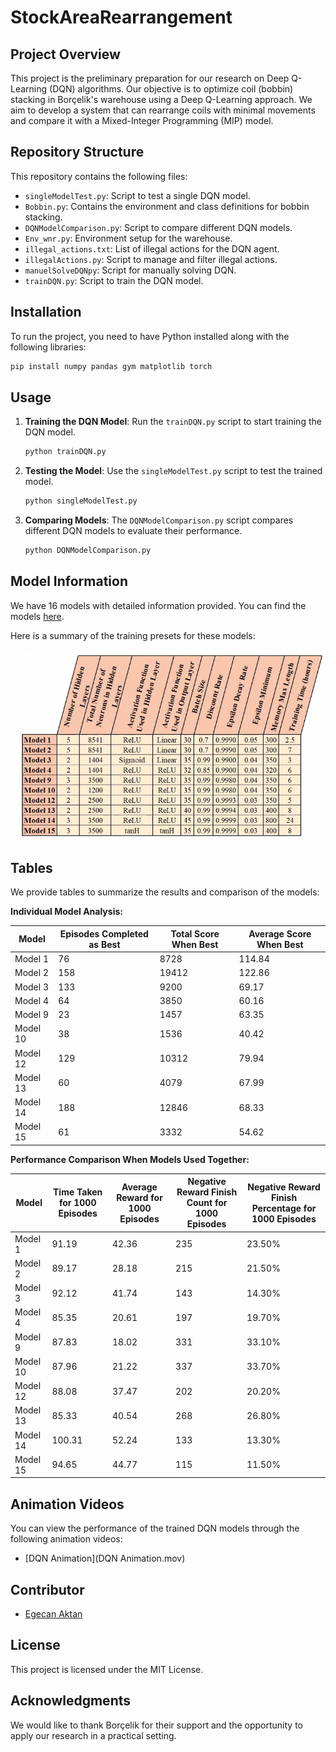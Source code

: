 # StockAreaRearrangement

## Project Overview

This project is the preliminary preparation for our research on Deep Q-Learning (DQN) algorithms. Our objective is to optimize coil (bobbin) stacking in Borçelik's warehouse using a Deep Q-Learning approach. We aim to develop a system that can rearrange coils with minimal movements and compare it with a Mixed-Integer Programming (MIP) model.

## Repository Structure

This repository contains the following files:

- `singleModelTest.py`: Script to test a single DQN model.
- `Bobbin.py`: Contains the environment and class definitions for bobbin stacking.
- `DQNModelComparison.py`: Script to compare different DQN models.
- `Env_wnr.py`: Environment setup for the warehouse.
- `illegal_actions.txt`: List of illegal actions for the DQN agent.
- `illegalActions.py`: Script to manage and filter illegal actions.
- `manuelSolveDQNpy`: Script for manually solving DQN.
- `trainDQN.py`: Script to train the DQN model.

## Installation

To run the project, you need to have Python installed along with the following libraries:

```bash
pip install numpy pandas gym matplotlib torch
```

## Usage

1. **Training the DQN Model**:
   Run the `trainDQN.py` script to start training the DQN model.

   ```bash
   python trainDQN.py
   ```

2. **Testing the Model**:
   Use the `singleModelTest.py` script to test the trained model.

   ```bash
   python singleModelTest.py
   ```

3. **Comparing Models**:
   The `DQNModelComparison.py` script compares different DQN models to evaluate their performance.

   ```bash
   python DQNModelComparison.py
   ```

## Model Information

We have 16 models with detailed information provided. You can find the models [here](https://drive.google.com/drive/folders/18kGgmX7K4KekBOEH6yYIde4umpgRj7Hy).

Here is a summary of the training presets for these models:

![Training Presets](Presets.png)

## Tables

We provide tables to summarize the results and comparison of the models:

**Individual Model Analysis:**

| Model | Episodes Completed as Best | Total Score When Best | Average Score When Best |
|-------|-----------------------------|-----------------------|-------------------------|
| Model 1 | 76 | 8728 | 114.84 |
| Model 2 | 158 | 19412 | 122.86 |
| Model 3 | 133 | 9200 | 69.17 |
| Model 4 | 64 | 3850 | 60.16 |
| Model 9 | 23 | 1457 | 63.35 |
| Model 10 | 38 | 1536 | 40.42 |
| Model 12 | 129 | 10312 | 79.94 |
| Model 13 | 60 | 4079 | 67.99 |
| Model 14 | 188 | 12846 | 68.33 |
| Model 15 | 61 | 3332 | 54.62 |

**Performance Comparison When Models Used Together:**

| Model | Time Taken for 1000 Episodes | Average Reward for 1000 Episodes | Negative Reward Finish Count for 1000 Episodes | Negative Reward Finish Percentage for 1000 Episodes |
|-------|------------------------------|----------------------------------|-----------------------------------------------|---------------------------------------------------|
| Model 1 | 91.19 | 42.36 | 235 | 23.50% |
| Model 2 | 89.17 | 28.18 | 215 | 21.50% |
| Model 3 | 92.12 | 41.74 | 143 | 14.30% |
| Model 4 | 85.35 | 20.61 | 197 | 19.70% |
| Model 9 | 87.83 | 18.02 | 331 | 33.10% |
| Model 10 | 87.96 | 21.22 | 337 | 33.70% |
| Model 12 | 88.08 | 37.47 | 202 | 20.20% |
| Model 13 | 85.33 | 40.54 | 268 | 26.80% |
| Model 14 | 100.31 | 52.24 | 133 | 13.30% |
| Model 15 | 94.65 | 44.77 | 115 | 11.50% |

## Animation Videos

You can view the performance of the trained DQN models through the following animation videos:

- [DQN Animation](DQN Animation.mov)

## Contributor

- [Egecan Aktan](https://github.com/Egecan33)

## License

This project is licensed under the MIT License.

## Acknowledgments

We would like to thank Borçelik for their support and the opportunity to apply our research in a practical setting.
